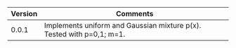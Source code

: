 Version | Comments
------- | --------
0.0.1   | Implements uniform and Gaussian mixture p(x). Tested with p=0,1; m=1.
